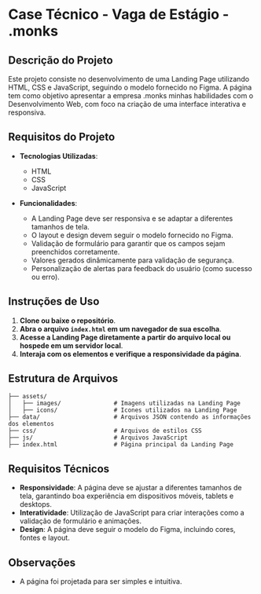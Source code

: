 
# Case Técnico - Vaga de Estágio - .monks

## Descrição do Projeto

Este projeto consiste no desenvolvimento de uma Landing Page utilizando HTML, CSS e JavaScript, 
seguindo o modelo fornecido no Figma. A página tem como objetivo apresentar a empresa .monks minhas habilidades com o Desenvolvimento Web, 
com foco na criação de uma interface interativa e responsiva.

## Requisitos do Projeto

- **Tecnologias Utilizadas**:
  - HTML
  - CSS
  - JavaScript

- **Funcionalidades**:
  - A Landing Page deve ser responsiva e se adaptar a diferentes tamanhos de tela.
  - O layout e design devem seguir o modelo fornecido no Figma.
  - Validação de formulário para garantir que os campos sejam preenchidos corretamente.
  - Valores gerados dinâmicamente para validação de segurança.
  - Personalização de alertas para feedback do usuário (como sucesso ou erro).

## Instruções de Uso

1. **Clone ou baixe o repositório**.
2. **Abra o arquivo `index.html` em um navegador de sua escolha**.
3. **Acesse a Landing Page diretamente a partir do arquivo local ou hospede em um servidor local**.
4. **Interaja com os elementos e verifique a responsividade da página**.

## Estrutura de Arquivos

```
├── assets/
│   ├── images/               # Imagens utilizadas na Landing Page
│   ├── icons/                # Icones utilizados na Landing Page
├── data/                     # Arquivos JSON contendo as informações dos elementos
├── css/                      # Arquivos de estilos CSS
├── js/                       # Arquivos JavaScript
├── index.html                # Página principal da Landing Page

```

## Requisitos Técnicos

- **Responsividade**: A página deve se ajustar a diferentes tamanhos de tela, garantindo boa experiência em dispositivos móveis, tablets e desktops.
- **Interatividade**: Utilização de JavaScript para criar interações como a validação de formulário e animações.
- **Design**: A página deve seguir o modelo do Figma, incluindo cores, fontes e layout.

## Observações

- A página foi projetada para ser simples e intuitiva.

